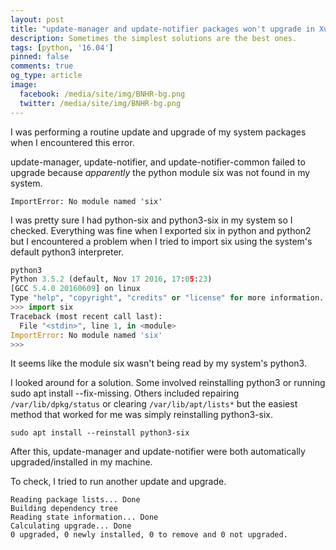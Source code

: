 ```yaml
---
layout: post
title: "update-manager and update-notifier packages won't upgrade in Xubuntu 16.04 because of missing six module. [SOLVED]"
description: Sometimes the simplest solutions are the best ones.
tags: [python, '16.04']
pinned: false
comments: true
og_type: article
image:
  facebook: /media/site/img/BNHR-bg.png
  twitter: /media/site/img/BNHR-bg.png
---
```

I was performing a routine update and upgrade of my system packages when I encountered this error.

update-manager, update-notifier, and update-notifier-common failed to upgrade because *apparently* the python module six was not found in my system.

```shell
ImportError: No module named 'six'
```

I was pretty sure I had python-six and python3-six in my system so I checked. Everything was fine when I exported six in python and python2 but I encountered a problem when I tried to import six using the system's default python3 interpreter.

```python
python3
Python 3.5.2 (default, Nov 17 2016, 17:05:23)
[GCC 5.4.0 20160609] on linux
Type "help", "copyright", "credits" or "license" for more information.
>>> import six
Traceback (most recent call last):
  File "<stdin>", line 1, in <module>
ImportError: No module named 'six'
>>>
```

It seems like the module six wasn't being read by my system's python3.

I looked around for a solution. Some involved reinstalling python3 or running sudo apt install --fix-missing. Others included repairing ```/var/lib/dpkg/status``` or clearing ```/var/lib/apt/lists*``` but the easiest method that worked for me was simply reinstalling python3-six.

```shell
sudo apt install --reinstall python3-six
```

After this, update-manager and update-notifier were both automatically upgraded/installed in my machine.

To check, I tried to run another update and upgrade.

```shell
Reading package lists... Done
Building dependency tree       
Reading state information... Done
Calculating upgrade... Done
0 upgraded, 0 newly installed, 0 to remove and 0 not upgraded.
```
